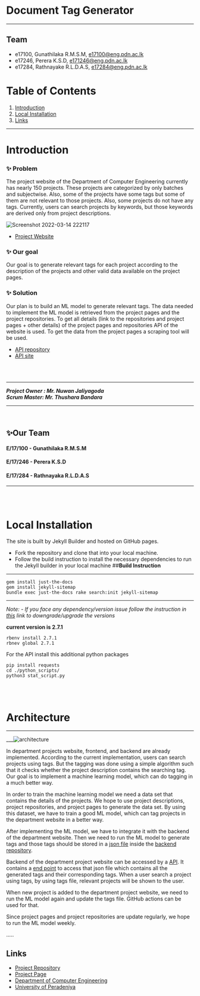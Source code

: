 # Document Tag Generator

---


## Team
-  e17100, Gunathilaka R.M.S.M, [e17100@eng.pdn.ac.lk](mailto:e17100@eng.pdn.ac.lk)
-  e17246, Perera K.S.D, [e171246@eng.pdn.ac.lk](mailto:e17246@eng.pdn.ac.lk)
-  e17284, Rathnayake R.L.D.A.S, [e17284@eng.pdn.ac.lk](mailto:e17284@eng.pdn.ac.lk)

# Table of Contents
1. [Introduction](#introduction)
2. [Local Installation](#other-sub-topics)
3. [Links](#links)

---

# Introduction
### ✨ Problem
The project website of the Department of Computer Engineering currently has nearly 150 projects. These projects are categorized by only batches and subjectwise. Also, some of the projects have some tags but some of them are not relevant to those projects. Also, some projects do not have any tags. Currently, users can search projects by keywords, but those keywords are derived only from project descriptions.

![Screenshot 2022-03-14 222117](https://user-images.githubusercontent.com/73388013/158224737-a8803bc3-081b-4ecd-8c24-927381c8f04c.png)


* [Project Website](https://projects.ce.pdn.ac.lk/)


### ✨ Our goal
Our goal is to generate relevant tags for each project according to the description of the projects and other valid data available on the project pages. 


### ✨ Solution
Our plan is to build an ML model to generate relevant tags. The data needed to implement the ML model is retrieved from the project pages and the project repositories. To get all details (link to the repositories and project pages + other details) of the project pages and repositories API of the website is used. To get the data from the project pages a scraping tool will be used.
* [API repository](https://github.com/cepdnaclk/projects.ce.pdn.ac.lk)
* [API site](https://api.ce.pdn.ac.lk/)

<br></br>
___
***Project Owner : Mr. Nuwan Jaliyagoda*<br>
*Scrum Master: Mr. Thushara Bandara***
___
<br/>

## ✨Our Team
#### E/17/100 - Gunathilaka R.M.S.M
#### E/17/246 - Perera K.S.D
#### E/17/284 - Rathnayaka R.L.D.A.S
---

<br/>
<br/>

# Local Installation 

The site is built by Jekyll Builder and hosted on GitHub pages.
* Fork the repository and clone that into your local machine.
* Follow the  build instruction  to install the necessary dependencies to run the Jekyll builder in your local machine
##**Build Instruction**
---
```
gem install just-the-docs
gem install jekyll-sitemap
bundle exec just-the-docs rake search:init jekyll-sitemap
```
---
*Note: - If you face any dependency/version issue follow the instruction in [this](https://github.com/rbenv/rbenv) link to downgrade/upgrade the versions*

**current version is 2.7.1**
```
rbenv install 2.7.1
rbnev global 2.7.1
```
For the API install this additional python packages
```
pip install requests
cd ./python_scripts/
python3 stat_script.py
```

<br/>
<br/>

# Architecture
___

___![architecture](https://user-images.githubusercontent.com/73388013/158224802-7eb90279-1bba-4147-9723-217a4cb89885.png)


In department projects website, frontend, and backend are already implemented. According to the current implementation, users can search projects using tags. But the tagging was done using a simple algorithm such that it checks whether the project description contains the searching tag. Our goal is to implement a machine learning model, which can do tagging in a much better way.


In order to train the machine learning model we need a data set that contains the details of the projects. We hope to use project descriptions, project repositories, and project pages to generate the data set. By using this dataset, we have to train a good ML model, which can tag projects in the department website in a better way. 

After implementing the ML model, we have to integrate it with the backend of the department website. Then we need to run the ML model to generate tags and those tags should be stored in a [json file] inside the [backend repository].

Backend of the department project website can be accessed by a [API]. It contains a [end point] to access that json file which contains all the generated tags and their corresponding tags. When a user search a project using tags, by using tags file, relevant projects will be shown to the user.

When new project is added to the department project website, we need to run the ML model again and update the tags file. GitHub actions can be used for that. 

Since project pages and project repositories are update regularly, we hope to run the ML model weekly. 






[//]: # 
[API]: <https://api.ce.pdn.ac.lk/docs/projects/>
[end point]: <https://api.ce.pdn.ac.lk/projects/v1/filter/tags/>
[json file]: <https://github.com/SachinthaMadhushanka/api.ce.pdn.ac.lk/blob/main/projects/v1/filter/tags/index.json>
[backend repository]: <https://github.com/SachinthaMadhushanka/api.ce.pdn.ac.lk>


.....

## Links

- [Project Repository](https://github.com/cepdnaclk/e17-co328-Document-Tag-Generator/)
- [Project Page](https://cepdnaclk.github.io/e17-co328-Document-Tag-Generator/)
- [Department of Computer Engineering](http://www.ce.pdn.ac.lk/)
- [University of Peradeniya](https://eng.pdn.ac.lk/)


[//]: # (Please refer this to learn more about Markdown syntax)
[//]: # (https://github.com/adam-p/markdown-here/wiki/Markdown-Cheatsheet)
